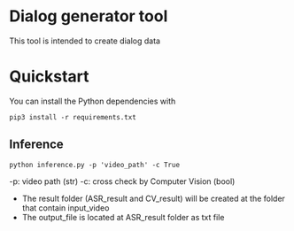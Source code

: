 # Dialog generator tool
This tool is intended to create dialog data

# Quickstart
You can install the Python dependencies with
```
pip3 install -r requirements.txt
```

## Inference

```
python inference.py -p 'video_path' -c True
```
-p: video path (str)
-c: cross check by Computer Vision (bool)
- The result folder (ASR_result and CV_result) will be created at the folder that contain input_video
- The output_file is located at ASR_result folder as txt file
